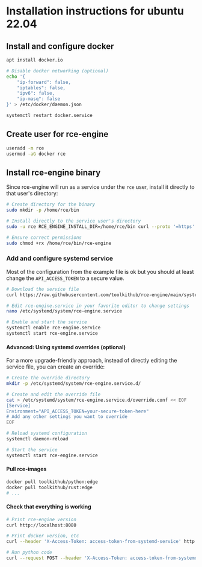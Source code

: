 # Installation instructions for ubuntu 22.04

## Install and configure docker

```bash
apt install docker.io

# Disable docker networking (optional)
echo '{
    "ip-forward": false,
    "iptables": false,
    "ipv6": false,
    "ip-masq": false
}' > /etc/docker/daemon.json

systemctl restart docker.service
```

## Create user for rce-engine

```bash
useradd -m rce
usermod -aG docker rce
```

## Install rce-engine binary

Since rce-engine will run as a service under the `rce` user, install it directly to that user's directory:

```bash
# Create directory for the binary
sudo mkdir -p /home/rce/bin

# Install directly to the service user's directory
sudo -u rce RCE_ENGINE_INSTALL_DIR=/home/rce/bin curl --proto '=https' --tlsv1.2 -LsSf https://github.com/ToolKitHub/rce-engine/releases/download/v1.2.6/rce-engine-installer.sh | sh

# Ensure correct permissions
sudo chmod +rx /home/rce/bin/rce-engine
```

### Add and configure systemd service

Most of the configuration from the example file is ok but you should at least change the `API_ACCESS_TOKEN` to a secure value.

```bash
# Download the service file
curl https://raw.githubusercontent.com/toolkithub/rce-engine/main/systemd/rce-engine.service > /etc/systemd/system/rce-engine.service

# Edit rce-engine.service in your favorite editor to change settings
nano /etc/systemd/system/rce-engine.service

# Enable and start the service
systemctl enable rce-engine.service
systemctl start rce-engine.service
```

#### Advanced: Using systemd overrides (optional)

For a more upgrade-friendly approach, instead of directly editing the service file, you can create an override:

```bash
# Create the override directory
mkdir -p /etc/systemd/system/rce-engine.service.d/

# Create and edit the override file
cat > /etc/systemd/system/rce-engine.service.d/override.conf << EOF
[Service]
Environment="API_ACCESS_TOKEN=your-secure-token-here"
# Add any other settings you want to override
EOF

# Reload systemd configuration
systemctl daemon-reload

# Start the service
systemctl start rce-engine.service
```

#### Pull rce-images

```bash
docker pull toolkithub/python:edge
docker pull toolkithub/rust:edge
# ...
```

#### Check that everything is working

```bash
# Print rce-engine version
curl http://localhost:8080

# Print docker version, etc
curl --header 'X-Access-Token: access-token-from-systemd-service' http://localhost:8080/version

# Run python code
curl --request POST --header 'X-Access-Token: access-token-from-systemd-service' --header 'Content-type: application/json' --data '{"image": "toolkithub/python:edge", "payload": {"language": "python", "files": [{"name": "main.py", "content": "print(42)"}]}}' http://localhost:8080/run
```
